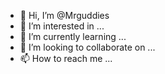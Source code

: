 - 👋 Hi, I’m @Mrguddies
- 👀 I’m interested in ...
- 🌱 I’m currently learning ...
- 💞️ I’m looking to collaborate on ...
- 📫 How to reach me ...

<!---
Mrguddies/Mrguddies is a ✨ special ✨ repository because its `README.md` (this file) appears on your GitHub profile.
You can click the Preview link to take a look at your changes.
--->
